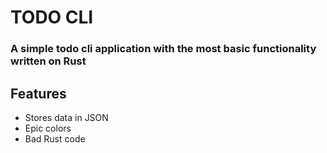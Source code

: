 # TODO CLI

### A simple todo cli application with the most basic functionality written on Rust

## Features
 - Stores data in JSON
 - Epic colors
 - Bad Rust code